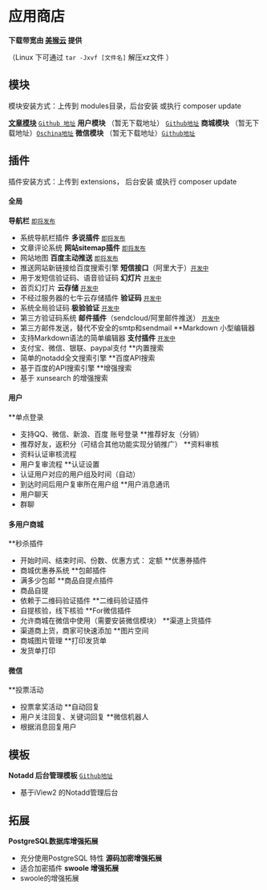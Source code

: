 # 应用商店

**下载带宽由 [美猴云](http://www.meihouyun.com/) 提供**

（Linux 下可通过 `tar -Jxvf [文件名]` 解压xz文件  ）

## 模块

模块安装方式：上传到 modules目录，后台安装 或执行 composer update

**[文章模块](https://pkg.notadd.com/Atlantia/modules/content/0.3.2.tar.xz)**  [`Github 地址`](https://github.com/notadd/content)
**用户模块** （暂无下载地址） [`Github地址`](https://github.com/notadd/member)
**商城模块** （暂无下载地址）[`Oschina地址`](https://git.oschina.net/meilande/ecommerce)
**微信模块** （暂无下载地址）[`Github地址`](https://github.com/notadd/wechat)

## 插件

插件安装方式：上传到 extensions， 后台安装 或执行 composer update


#### 全局

**导航栏** [`即将发布`](#)
 - 系统导航栏插件
**多说插件** [`即将发布`](#)
 - 文章评论系统
**网站sitemap插件** [`即将发布`](#)
 - 网站地图
**百度主动推送** [`即将发布`](#)
 - 推送网站新链接给百度搜索引擎
**短信接口**（阿里大于）[`开发中`](https://www.zybuluo.com/zuohuadong/note/696008)
 - 用于发短信验证码、语音验证码
**幻灯片** [`开发中`](#)
 - 首页幻灯片
**云存储** [`开发中`](#)
 - 不经过服务器的七牛云存储插件
**验证码** [`开发中`](https://www.zybuluo.com/zuohuadong/note/638706)
 - 系统全局验证码
**极验验证** [`开发中`](#)
 - 第三方验证码系统
**邮件插件**（sendcloud/阿里邮件推送） [`开发中`](#)
 - 第三方邮件发送，替代不安全的smtp和sendmail
**Markdown 小型编辑器
 - 支持Markdown语法的简单编辑器
**支付插件** [`开发中`](#)
 - 支付宝、微信、银联、paypal支付
**内置搜索
 - 简单的notadd全文搜索引擎
**百度API搜索
 - 基于百度的API搜索引擎
**增强搜索
 - 基于 xunsearch 的增强搜索

#### 用户

**单点登录
 - 支持QQ、微信、新浪、百度 账号登录 
**推荐好友（分销）
 - 推荐好友，返积分（可结合其他功能实现分销推广）
**资料审核
 - 资料认证审核流程
 - 用户复审流程
**认证设置
 - 认证用户对应的用户组及时间（自动） 
 - 到达时间后用户复审所在用户组
**用户消息通讯
 - 用户聊天
 - 群聊

#### 多用户商城

**秒杀插件
 - 开始时间、结束时间、份数、优惠方式： 定额
**优惠券插件
 - 商城优惠券系统
**包邮插件
 - 满多少包邮
**商品自提点插件
 - 商品自提
 - 依赖于二维码验证插件
**二维码验证插件
 - 自提核验，线下核验
**For微信插件
 - 允许商城在微信中使用（需要安装微信模块）
**渠道上货插件
 - 渠道商上货，商家可快速添加
**图片空间
 - 商城图片管理
**打印发货单
 - 发货单打印



#### 微信

**投票活动
 - 投票拿奖活动
**自动回复
 - 用户关注回复、关键词回复 
**微信机器人
 - 根据消息回复用户


## 模板

**Notadd 后台管理模板** [`Github地址`](https://github.com/notadd/administration)
 - 基于iView2 的Notadd管理后台

## 拓展

**PostgreSQL数据库增强拓展**
 - 充分使用PostgreSQL 特性
**源码加密增强拓展**
 - 适合加密插件
**swoole 增强拓展**
 - swoole的增强拓展 